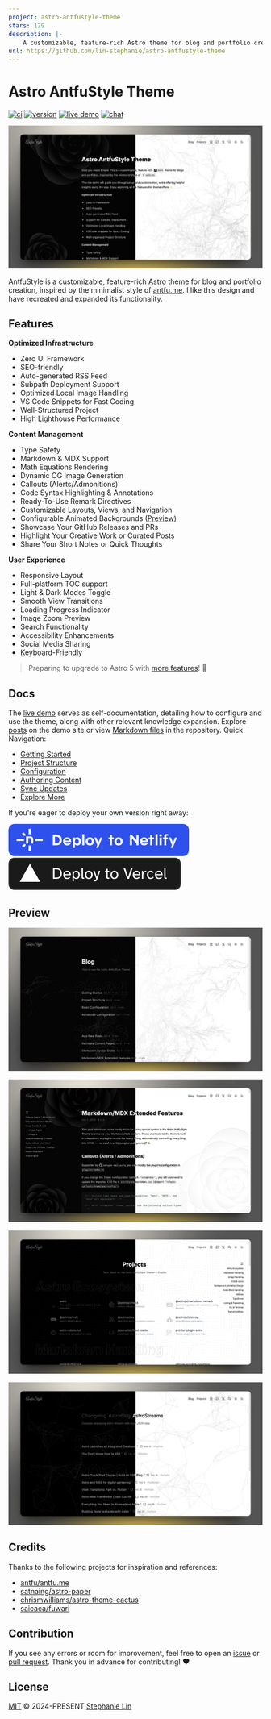 ```yaml
---
project: astro-antfustyle-theme
stars: 129
description: |-
    A customizable, feature-rich Astro theme for blog and portfolio creation.
url: https://github.com/lin-stephanie/astro-antfustyle-theme
---
```


# Astro AntfuStyle Theme

[![ci][ci-badge]][ci-link]
[![version][version-badge]][version-link]
[![live demo][demo-badge]][demo-link]
[![chat][chat-badge]][chat-link]

![cover image](https://raw.githubusercontent.com/lin-stephanie/assets/refs/heads/main/astro-antfustyle-theme/cover_2x.png)

AntfuStyle is a customizable, feature-rich [Astro](https://astro.build/) theme for blog and portfolio creation, inspired by the minimalist style of [antfu.me](https://antfu.me/). I like this design and have recreated and expanded its functionality.

## Features

**Optimized Infrastructure**

- Zero UI Framework
- SEO-friendly
- Auto-generated RSS Feed
- Subpath Deployment Support
- Optimized Local Image Handling
- VS Code Snippets for Fast Coding
- Well-Structured Project
- High Lighthouse Performance

**Content Management**

- Type Safety
- Markdown & MDX Support
- Math Equations Rendering
- Dynamic OG Image Generation
- Callouts (Alerts/Admonitions)
- Code Syntax Highlighting & Annotations
- Ready-To-Use Remark Directives
- Customizable Layouts, Views, and Navigation
- Configurable Animated Backgrounds ([Preview](#preview))
- Showcase Your GitHub Releases and PRs
- Highlight Your Creative Work or Curated Posts
- Share Your Short Notes or Quick Thoughts

**User Experience**

- Responsive Layout
- Full-platform TOC support
- Light & Dark Modes Toggle
- Smooth View Transitions
- Loading Progress Indicator
- Image Zoom Preview
- Search Functionality
- Accessibility Enhancements
- Social Media Sharing
- Keyboard-Friendly

> Preparing to upgrade to Astro 5 with [more features](https://github.com/users/lin-stephanie/projects/4/views/4)! 🚀

## Docs

The [live demo][demo-link] serves as self-documentation, detailing how to configure and use the theme, along with other relevant knowledge expansion. Explore [posts](https://astro-antfustyle-theme.vercel.app/blog/) on the demo site or view [Markdown files](https://github.com/lin-stephanie/astro-antfustyle-theme/tree/main/src/content/blog) in the repository. Quick Navigation:

- [Getting Started](https://astro-antfustyle-theme.vercel.app/blog/getting-started/)
- [Project Structure](https://astro-antfustyle-theme.vercel.app/blog/project-structure/)
- [Configuration](https://astro-antfustyle-theme.vercel.app/blog/basic-configuration/)
- [Authoring Content](https://astro-antfustyle-theme.vercel.app/blog/getting-started/#authoring-content)
- [Sync Updates](https://astro-antfustyle-theme.vercel.app/blog/sync-updates/)
- [Explore More](https://astro-antfustyle-theme.vercel.app/blog/getting-started/#next-steps)

If you're eager to deploy your own version right away:

[![Deploy with Netlify](https://raw.githubusercontent.com/lin-stephanie/assets/refs/heads/main/astro-antfustyle-theme/deploy_netlify.svg)](https://app.netlify.com/start/deploy?repository=https://github.com/lin-stephanie/astro-antfustyle-theme) [![Deploy with Vercel](https://raw.githubusercontent.com/lin-stephanie/assets/refs/heads/main/astro-antfustyle-theme/deploy_vercel.svg)](https://vercel.com/new/clone?repository-url=https%3A%2F%2Fgithub.com%2Flin-stephanie%2Fastro-antfustyle-theme&project-name=astro-antfustyle-theme)

## Preview

![plum](https://raw.githubusercontent.com/lin-stephanie/assets/refs/heads/main/astro-antfustyle-theme/blog_2x.png)

![rose](https://raw.githubusercontent.com/lin-stephanie/assets/refs/heads/main/astro-antfustyle-theme/post_2x.png)

![dot](https://raw.githubusercontent.com/lin-stephanie/assets/refs/heads/main/astro-antfustyle-theme/projects_2x.png)

![particle](https://raw.githubusercontent.com/lin-stephanie/assets/refs/heads/main/astro-antfustyle-theme/streams_2x.png)

## Credits

Thanks to the following projects for inspiration and references:

- [antfu/antfu.me](https://github.com/antfu/antfu.me)
- [satnaing/astro-paper](https://github.com/satnaing/astro-paper)
- [chrismwilliams/astro-theme-cactus](https://github.com/chrismwilliams/astro-theme-cactus)
- [saicaca/fuwari](https://github.com/saicaca/fuwari)

## Contribution

If you see any errors or room for improvement, feel free to open an [issue](https://github.com/lin-stephanie/astro-antfustyle-theme/issues) or [pull request](https://github.com/lin-stephanie/astro-antfustyle-theme/pulls). Thank you in advance for contributing! ❤️

## License

[MIT](https://github.com/lin-stephanie/astro-antfustyle-theme/blob/main/LICENSE) © 2024-PRESENT [Stephanie Lin](https://github.com/lin-stephanie)

<!-- Badges -->

[ci-badge]: https://img.shields.io/github/actions/workflow/status/lin-stephanie/astro-antfustyle-theme/ci.yml?label=CI&style=flat&colorA=080f12&colorB=f87171
[ci-link]: https://github.com/lin-stephanie/astro-antfustyle-theme/actions/workflows/ci.yml

[version-badge]: https://img.shields.io/github/v/release/lin-stephanie/astro-antfustyle-theme?label=Release&style=flat&colorA=080f12&colorB=f87171
[version-link]: https://github.com/lin-stephanie/astro-antfustyle-theme/releases

[demo-badge]: https://img.shields.io/badge/Live%20Demo-080f12?style=flat&colorA=080f12&colorB=f87171&logo=vercel&logoSize=10
[demo-link]:https://astro-antfustyle-theme.vercel.app/

[chat-badge]: https://img.shields.io/badge/Discussions-080f12?style=flat&colorA=080f12&colorB=f87171&logo=github
[chat-link]: https://github.com/lin-stephanie/astro-antfustyle-theme/discussions

